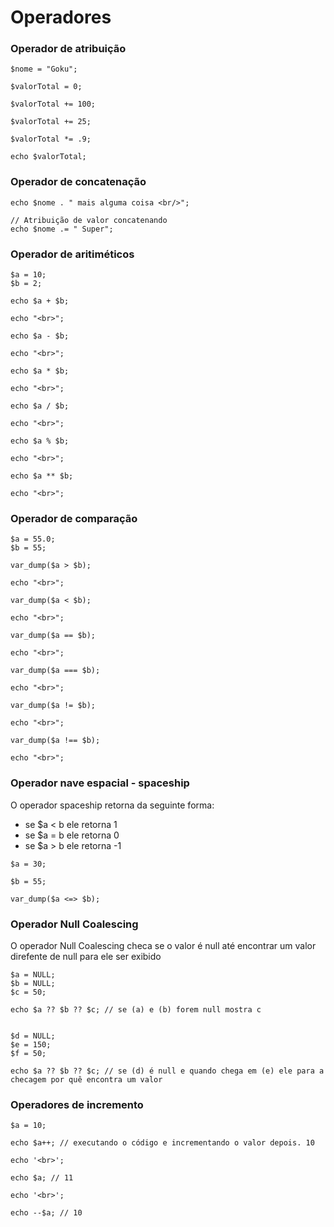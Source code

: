 # Operadores

### Operador de atribuição
```
$nome = "Goku";

$valorTotal = 0;

$valorTotal += 100;

$valorTotal += 25;

$valorTotal *= .9;

echo $valorTotal;
```

### Operador de concatenação
```
echo $nome . " mais alguma coisa <br/>";

// Atribuição de valor concatenando
echo $nome .= " Super";

```

### Operador de aritiméticos
```
$a = 10;
$b = 2;

echo $a + $b;

echo "<br>";

echo $a - $b;

echo "<br>";

echo $a * $b;

echo "<br>";

echo $a / $b;

echo "<br>";

echo $a % $b;

echo "<br>";

echo $a ** $b;

echo "<br>";
```
###  Operador de comparação
```
$a = 55.0;
$b = 55;

var_dump($a > $b);

echo "<br>";

var_dump($a < $b);

echo "<br>";

var_dump($a == $b);

echo "<br>";

var_dump($a === $b);

echo "<br>";

var_dump($a != $b);

echo "<br>";

var_dump($a !== $b);

echo "<br>";
```

### Operador nave espacial - spaceship
O operador spaceship retorna da seguinte forma:
- se $a < b ele retorna 1
- se $a = b ele retorna 0
- se $a > b ele retorna -1

```
$a = 30;

$b = 55;

var_dump($a <=> $b);
```
### Operador Null Coalescing
O operador Null Coalescing checa se o valor é null até encontrar um valor direfente
de null para ele ser exibido

```
$a = NULL;
$b = NULL;
$c = 50;

echo $a ?? $b ?? $c; // se (a) e (b) forem null mostra c


$d = NULL;
$e = 150;
$f = 50;

echo $a ?? $b ?? $c; // se (d) é null e quando chega em (e) ele para a checagem por quê encontra um valor
```
### Operadores de incremento
```
$a = 10;

echo $a++; // executando o código e incrementando o valor depois. 10

echo '<br>';

echo $a; // 11

echo '<br>';

echo --$a; // 10
```

